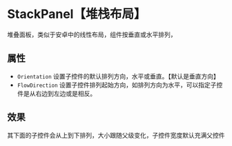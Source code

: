 # StackPanel【堆栈布局】

堆叠面板，类似于安卓中的线性布局，组件按垂直或水平排列，

## 属性

- `Orientation` 设置子控件的默认排列方向，水平或垂直。【默认是垂直方向】
- `FlowDirection` 设置子控件排列起始方向，如排列方向为水平，可以指定子控件是从右边到左边或是相反。

## 效果

其下面的子控件会从上到下排列，大小跟随父级变化，子控件宽度默认充满父控件

